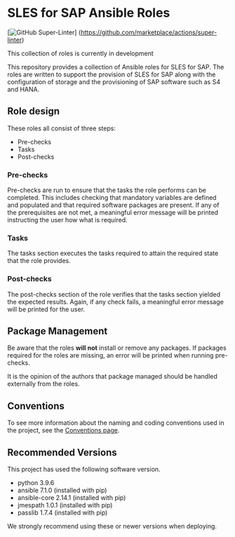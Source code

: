 # SLES for SAP Ansible Roles

[![GitHub Super-Linter](https://github.com/sap-linuxlab/community.sles-for-sap/workflows/Lint%20Code%20Base/badge.svg)]
(https://github.com/marketplace/actions/super-linter)

This collection of roles is currently in development

This repository provides a collection of Ansible roles for SLES for SAP. The
roles are written to support the provision of SLES for SAP along with the
configuration of storage and the provisioning of SAP software such as S4 and
HANA.

## Role design

These roles all consist of three steps:

* Pre-checks
* Tasks
* Post-checks

### Pre-checks

Pre-checks are run to ensure that the tasks the role performs can be completed.
This includes checking that mandatory variables are defined and populated and
that required software packages are present. If any of the prerequisites are
not met, a meaningful error message will be printed instructing the user how
what is required.

### Tasks

The tasks section executes the tasks required to attain the required state that
the role provides.

### Post-checks

The post-checks section of the role verifies that the tasks section yielded the
expected results. Again, if any check fails, a meaningful error message will be
printed for the user.

## Package Management

Be aware that the roles **will not** install or remove any packages. If packages
required for the roles are missing, an error will be printed when running
pre-checks.

It is the opinion of the authors that package managed should be handled
externally from the roles.

## Conventions

To see more information about the naming and coding conventions used in the
project, see the [Conventions page](Conventions.md).

## Recommended Versions

This project has used the following software version.

* python 3.9.6
* ansible 7.1.0 (installed with pip)
* ansible-core 2.14.1 (installed with pip)
* jmespath 1.0.1 (installed with pip)
* passlib 1.7.4 (installed with pip)

We strongly recommend using these or newer versions when deploying.
